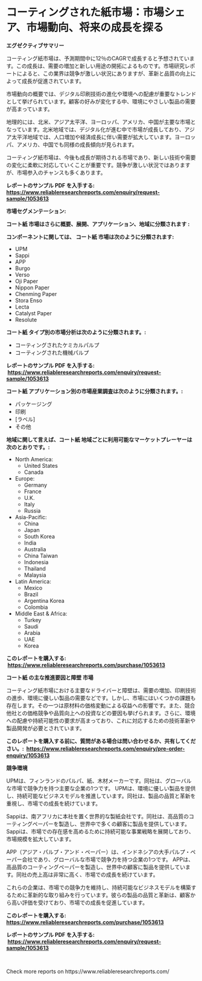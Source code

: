 <p><h1>コーティングされた紙市場：市場シェア、市場動向、将来の成長を探る</h1></p><p><strong>エグゼクティブサマリー</strong></p>
<p><p>コーティング紙市場は、予測期間中に12％のCAGRで成長すると予想されています。この成長は、需要の増加と新しい用途の開拓によるものです。市場研究レポートによると、この業界は競争が激しい状況にありますが、革新と品質の向上によって成長が促進されています。</p><p>市場動向の概要では、デジタル印刷技術の進化や環境への配慮が重要なトレンドとして挙げられています。顧客の好みが変化する中、環境にやさしい製品の需要が高まっています。</p><p>地理的には、北米、アジア太平洋、ヨーロッパ、アメリカ、中国が主要な市場となっています。北米地域では、デジタル化が進む中で市場が成長しており、アジア太平洋地域では、人口増加や経済成長に伴い需要が拡大しています。ヨーロッパ、アメリカ、中国でも同様の成長傾向が見られます。</p><p>コーティング紙市場は、今後も成長が期待される市場であり、新しい技術や需要の変化に柔軟に対応していくことが重要です。競争が激しい状況ではありますが、市場参入のチャンスも多くあります。</p></p>
<p><strong>レポートのサンプル PDF を入手する: <a href="https://www.reliableresearchreports.com/enquiry/request-sample/1053613">https://www.reliableresearchreports.com/enquiry/request-sample/1053613</a></strong></p>
<p><strong>市場セグメンテーション:</strong></p>
<p><strong> コート紙 市場はさらに概要、展開、アプリケーション、地域に分類されます :</strong></p>
<p><strong>コンポーネントに関しては、 コート紙 市場は次のように分類されます: &nbsp;</strong></p>
<p><ul><li>UPM</li><li>Sappi</li><li>APP</li><li>Burgo</li><li>Verso</li><li>Oji Paper</li><li>Nippon Paper</li><li>Chenming Paper</li><li>Stora Enso</li><li>Lecta</li><li>Catalyst Paper</li><li>Resolute</li></ul></p>
<p><strong> コート紙 タイプ別の市場分析は次のように分類されます。:</strong></p>
<p><ul><li>コーティングされたケミカルパルプ</li><li>コーティングされた機械パルプ</li></ul></p>
<p><strong>レポートのサンプル PDF を入手する: &nbsp;<a href="https://www.reliableresearchreports.com/enquiry/request-sample/1053613">https://www.reliableresearchreports.com/enquiry/request-sample/1053613</a></strong></p>
<p><strong> コート紙 アプリケーション別の市場産業調査は次のように分類されます。:</strong></p>
<p><ul><li>パッケージング</li><li>印刷</li><li>[ラベル]</li><li>その他</li></ul></p>
<p><strong>地域に関して言えば、コート紙 地域ごとに利用可能なマーケットプレーヤーは次のとおりです。:</strong></p>
<p><ul>
    <li>
        North America:
        <ul>
            <li>United States</li>
            <li>Canada</li>
        </ul>
    </li>
    <li>
        Europe:
        <ul>
            <li>Germany</li>
            <li>France</li>
            <li>U.K.</li>
            <li>Italy</li>
            <li>Russia</li>
        </ul>
    </li>
    <li>
        Asia-Pacific:
        <ul>
            <li>China</li>
            <li>Japan</li>
            <li>South Korea</li>
            <li>India</li>
            <li>Australia</li>
            <li>China Taiwan</li>
            <li>Indonesia</li>
            <li>Thailand</li>
            <li>Malaysia</li>
        </ul>
    </li>
    <li>
        Latin America:
        <ul>
            <li>Mexico</li>
            <li>Brazil</li>
            <li>Argentina Korea</li>
            <li>Colombia</li>
        </ul>
    </li>
    <li>
        Middle East & Africa:
        <ul>
            <li>Turkey</li>
            <li>Saudi</li>
            <li>Arabia</li>
            <li>UAE</li>
            <li>Korea</li>
        </ul>
    </li>
    </ul></p>
<p><strong>このレポートを購入する: &nbsp;<a href="https://www.reliableresearchreports.com/purchase/1053613">https://www.reliableresearchreports.com/purchase/1053613</a></strong></p>
<p><strong>コート紙 の主な推進要因と障壁 市場</strong></p>
<p><p>コーティング紙市場における主要なドライバーと障壁は、需要の増加、印刷技術の進歩、環境に優しい製品の需要などです。しかし、市場にはいくつかの課題も存在します。その一つは原材料の価格変動による収益への影響です。また、競合他社との価格競争や品質向上への投資などの要因も挙げられます。さらに、環境への配慮や持続可能性の要求が高まっており、これに対応するための技術革新や製品開発が必要とされています。</p></p>
<p><strong>このレポートを購入する前に、質問がある場合は問い合わせるか、共有してください。:&nbsp; <a href="https://www.reliableresearchreports.com/enquiry/pre-order-enquiry/1053613">https://www.reliableresearchreports.com/enquiry/pre-order-enquiry/1053613</a></strong></p>
<p><strong>競争環境</strong></p>
<p><p>UPMは、フィンランドのパルパ、紙、木材メーカーです。同社は、グローバルな市場で競争力を持つ主要な企業の1つです。 UPMは、環境に優しい製品を提供し、持続可能なビジネスモデルを推進しています。同社は、製品の品質と革新を重視し、市場での成長を続けています。</p><p>Sappiは、南アフリカに本社を置く世界的な製紙会社です。同社は、高品質のコーティングペーパーを製造し、世界中で多くの顧客に製品を提供しています。Sappiは、市場での存在感を高めるために持続可能な事業戦略を展開しており、市場規模を拡大しています。</p><p>APP（アジア・パルプ・アンド・ペーパー）は、インドネシアの大手パルプ・ペーパー会社であり、グローバルな市場で競争力を持つ企業の1つです。 APPは、高品質のコーティングペーパーを製造し、世界中の顧客に製品を提供しています。同社の売上高は非常に高く、市場での成長を続けています。</p><p>これらの企業は、市場での競争力を維持し、持続可能なビジネスモデルを構築するために革新的な取り組みを行っています。彼らの製品の品質と革新は、顧客から高い評価を受けており、市場での成長を促進しています。</p></p>
<p><strong>このレポートを購入する: &nbsp; <a href="https://www.reliableresearchreports.com/purchase/1053613">https://www.reliableresearchreports.com/purchase/1053613</a></strong></p>
<p><strong>レポートのサンプル PDF を入手する: &nbsp;<a href="https://www.reliableresearchreports.com/enquiry/request-sample/1053613">https://www.reliableresearchreports.com/enquiry/request-sample/1053613</a></strong><strong></strong></p>
<p>&nbsp;</p>
<p>Check more reports on https://www.reliableresearchreports.com/</p>